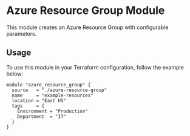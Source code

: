 # Azure Resource Group Module

This module creates an Azure Resource Group with configurable parameters.

## Usage

To use this module in your Terraform configuration, follow the example below:

```hcl
module "azure_resource_group" {
  source   = "./azure-resource-group"
  name     = "example-resources"
  location = "East US"
  tags     = {
    Environment = "Production"
    Department  = "IT"
  }
}
